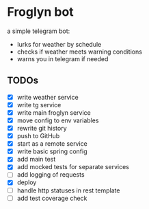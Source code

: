 # Froglyn bot

a simple telegram bot:
- lurks for weather by schedule
- checks if weather meets warning conditions
- warns you in telegram if needed

## TODOs

- [x] write weather service
- [x] write tg service
- [x] write main froglyn service
- [x] move config to env variables
- [x] rewrite git history
- [x] push to GitHub
- [x] start as a remote service
- [x] write basic spring config
- [x] add main test
- [x] add mocked tests for separate services
- [ ] add logging of requests
- [x] deploy
- [ ] handle http statuses in rest template
- [ ] add test coverage check
